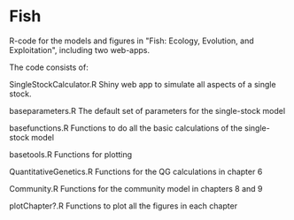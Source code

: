 # Fish
R-code for the models and figures in "Fish: Ecology, Evolution, and Exploitation", including two web-apps.

The code consists of:

 SingleStockCalculator.R  Shiny web app to simulate all aspects of a single stock.
 
 baseparameters.R         The default set of parameters for the single-stock model
 
 basefunctions.R          Functions to do all the basic calculations of the single-stock model
 
 basetools.R              Functions for plotting
 
 QuantitativeGenetics.R   Functions for the QG calculations in chapter 6
 
 Community.R              Functions for the community model in chapters 8 and 9
 
 plotChapter?.R           Functions to plot all the figures in each chapter
 
